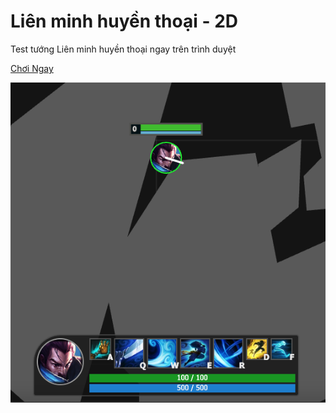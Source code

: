 # Liên minh huyền thoại - 2D

Test tướng Liên minh huyền thoại ngay trên trình duyệt

[Chơi Ngay](https://hoangtran0410.github.io/LOL2D)

<!-- display screenshot -->
![Screenshot](/assets/images/screenshots/Screenshot%202023-06-30%20at%2012.03.08.png)
